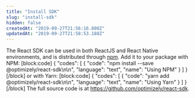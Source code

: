 ```yaml
---
title: "Install SDK"
slug: "install-sdk"
hidden: false
createdAt: "2019-09-27T21:56:16.800Z"
updatedAt: "2019-09-27T21:58:53.188Z"
---
```

The React SDK can be used in both ReactJS and React Native environments, and is distributed through [npm](https://www.npmjs.com/package/@optimizely/react-sdk). Add it to your package with NPM: 
[block:code]
{
  "codes": [
    {
      "code": "npm install --save @optimizely/react-sdk\n\n",
      "language": "text",
      "name": "Using NPM"
    }
  ]
}
[/block]
or with Yarn:
[block:code]
{
  "codes": [
    {
      "code": "yarn add @optimizely/react-sdk\n\n",
      "language": "text",
      "name": "Using Yarn"
    }
  ]
}
[/block]
The full source code is at https://github.com/optimizely/react-sdk.
